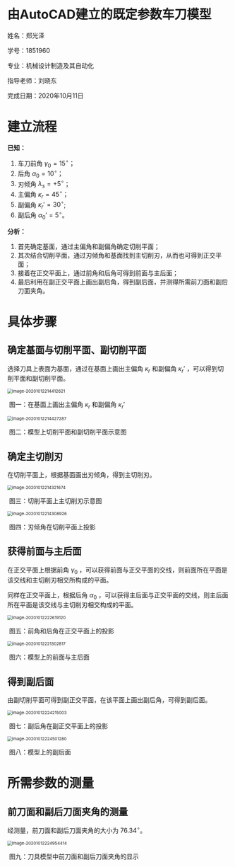 # 由AutoCAD建立的既定参数车刀模型

姓名：郑光泽

学号：1851960

专业：机械设计制造及其自动化

指导老师：刘晓东

完成日期：2020年10月11日

# 建立流程

**已知：**

1. 车刀前角 $\gamma_0=15^{\circ}$；
2. 后角 $\alpha_0=10^{\circ}$；
3. 刃倾角 $\lambda_s=+5^{\circ}$；
4. 主偏角 $\kappa_r=45^{\circ}$；
5. 副偏角 $\kappa_r'=30^{\circ}$;
6. 副后角 $\alpha_0'=5^{\circ}$。

**分析：**

1. 首先确定基面，通过主偏角和副偏角确定切削平面；
2. 其次结合切削平面，通过刃倾角和基面找到主切削刃，从而也可得到正交平面；
3. 接着在正交平面上，通过前角和后角可得到前面与主后面；
4. 最后利用在副正交平面上画出副后角，得到副后面，并测得所需前刀面和副后刀面夹角。

# 具体步骤

## 确定基面与切削平面、副切削平面

选择刀具上表面为基面，通过在基面上画出主偏角 $\kappa_r$ 和副偏角 $\kappa_r'$ ，可以得到切削平面和副切削平面。

<img src="C:\Users\zgz\AppData\Roaming\Typora\typora-user-images\image-20201012214412621.png" alt="image-20201012214412621" style="zoom: 67%;" />

​                                              图一：在基面上画出主偏角 $\kappa_r$ 和副偏角 $\kappa_r'$

<img src="C:\Users\zgz\AppData\Roaming\Typora\typora-user-images\image-20201012214427287.png" alt="image-20201012214427287" style="zoom: 67%;" />

​                                              图二：模型上切削平面和副切削平面示意图

## 确定主切削刃

在切削平面上，根据基面画出刃倾角，得到主切削刃。

<img src="C:\Users\zgz\AppData\Roaming\Typora\typora-user-images\image-20201012214321674.png" alt="image-20201012214321674" style="zoom: 67%;" />

​                                              图三：切削平面上主切削刃示意图

<img src="C:\Users\zgz\AppData\Roaming\Typora\typora-user-images\image-20201012214308926.png" alt="image-20201012214308926" style="zoom: 67%;" />

​                                              图四：刃倾角在切削平面上投影

## 获得前面与主后面

在正交平面上根据前角 $\gamma_0$ ，可以获得前面与正交平面的交线，则前面所在平面是该交线和主切削刃相交所构成的平面。

同样在正交平面上，根据后角 $\alpha_0$ ，可以获得主后面与正交平面的交线，则主后面所在平面是该交线与主切削刃相交构成的平面。

<img src="C:\Users\zgz\AppData\Roaming\Typora\typora-user-images\image-20201012222619120.png" alt="image-20201012222619120" style="zoom: 67%;" />

​                                              图五：前角和后角在正交平面上的投影

<img src="C:\Users\zgz\AppData\Roaming\Typora\typora-user-images\image-20201012221302817.png" alt="image-20201012221302817" style="zoom: 67%;" />

​                                              图六：模型上的前面与主后面

## 得到副后面

由副切削平面可得到副正交平面，在该平面上画出副后角，可得到副后面。

<img src="C:\Users\zgz\AppData\Roaming\Typora\typora-user-images\image-20201012224215003.png" alt="image-20201012224215003" style="zoom: 67%;" />

​                                              图七：副后角在副正交平面上的投影

<img src="C:\Users\zgz\AppData\Roaming\Typora\typora-user-images\image-20201012224501280.png" alt="image-20201012224501280" style="zoom: 67%;" />

​                                              图八：模型上的副后面

# 所需参数的测量

## 前刀面和副后刀面夹角的测量

经测量，前刀面和副后刀面夹角的大小为 $76.34^{\circ}$。

<img src="C:\Users\zgz\AppData\Roaming\Typora\typora-user-images\image-20201012224954414.png" alt="image-20201012224954414" style="zoom: 67%;" />

​                                              图九：刀具模型中前刀面和副后刀面夹角的显示